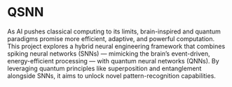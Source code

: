 # QSNN
As AI pushes classical computing to its limits, brain-inspired and quantum paradigms promise more efficient, adaptive, and powerful computation. This project explores a hybrid neural engineering framework that combines spiking neural networks (SNNs) — mimicking the brain’s event-driven, energy-efficient processing — with quantum neural networks (QNNs). By leveraging quantum principles like superposition and entanglement alongside SNNs, it aims to unlock novel pattern-recognition capabilities.
